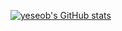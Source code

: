 [![yeseob's GitHub stats](https://github-readme-stats.vercel.app/api?username=ye-seob)](https://github.com/anuraghazra/github-readme-stats)
